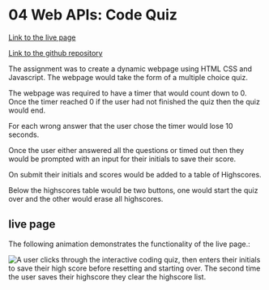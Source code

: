 # 04 Web APIs: Code Quiz
[Link to the live page](https://clabel95.github.io/04-Web-APIs-Homework/)


[Link to the github repository](https://github.com/clabel95/04-Web-APIs-Homework)



The assignment was to create a dynamic webpage using HTML CSS and Javascript. The webpage would take the form of a multiple choice quiz.

The webpage was required to have a timer that would count down to 0. Once the timer reached 0 if the user had not finished the quiz then the quiz would end. 

For each wrong answer that the user chose the timer would lose 10 seconds. 

Once the user either answered all the questions or timed out then they would be prompted with an input for their initials to save their score. 

On submit their initials and scores would be added to a table of Highscores. 

Below the highscores table would be two buttons, one would start the quiz over and the other would erase all highscores. 


## live page

The following animation demonstrates the functionality of the live page.:

![A user clicks through the interactive coding quiz, then enters their initials to save their high score before resetting and starting over. The second time the user saves their highscore they clear the highscore list.](https://media.giphy.com/media/yLM1Ndoq0bvmxsQ6f2/giphy.gif)